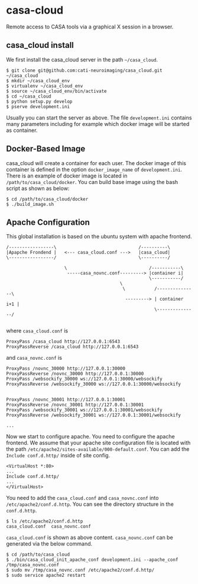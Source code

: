 casa-cloud
==========

Remote access to CASA tools via a graphical X session in a browser.


casa_cloud install
-------------------------

We first install the casa_cloud server in the path `~/casa_cloud`.

```
$ git clone git@github.com:cati-neuroimaging/casa_cloud.git ~/casa_cloud
$ mkdir ~/casa_cloud_env
$ virtualenv ~/casa_cloud_env
$ source ~/casa_cloud_env/bin/activate
$ cd ~/casa_cloud
$ python setup.py develop
$ pserve development.ini
```

Usually you can start the server as above. The file `development.ini` contains many parameters including for example which docker image will be started as container.

Docker-Based Image
-----------------------------

casa_cloud will create a container for each user. The docker image of this container is defined in the option `docker_image_name` of `development.ini`. There is an example of docker image is located in `/path/to/casa_cloud/docker`. You can build base image using the bash script as shown as below:

```
$ cd /path/to/casa_cloud/docker
$ ./build_image.sh
```

Apache Configuration
------------------------------

This global installation is based on the ubuntu system with apache frontend.


```
/-----------------\                               /----------\
|Apapche Frondend |   <--- casa_cloud.conf --->   |casa_cloud|
\-----------------/                               \----------/

                      \                               /-----------\
                       -----casa_novnc.conf---------> |container i|
                                                      \-----------/
                                           \
                                            \           /---------------\
                                             ---------> | container i+1 |
                                                        \---------------/
                     
```

where `casa_cloud.conf` is 

```
ProxyPass /casa_cloud http://127.0.0.1:6543
ProxyPassReverse /casa_cloud http://127.0.0.1:6543
```

and `casa_novnc.conf` is 

```
ProxyPass /novnc_30000 http://127.0.0.1:30000
ProxyPassReverse /novnc_30000 http://127.0.0.1:30000
ProxyPass /websockify_30000 ws://127.0.0.1:30000/websockify
ProxyPassReverse /websockify_30000 ws://127.0.0.1:30000/websockify


ProxyPass /novnc_30001 http://127.0.0.1:30001
ProxyPassReverse /novnc_30001 http://127.0.0.1:30001
ProxyPass /websockify_30001 ws://127.0.0.1:30001/websockify
ProxyPassReverse /websockify_30001 ws://127.0.0.1:30001/websockify

...
```

Now we start to configure apache. You need to configure the apache frontend. We assume that your apache site configuration file is located with the path `/etc/apache2/sites-available/000-default.conf`. You can add the `Include conf.d.http/` inside of site config.

```
<VirtualHost *:80>
...
Include conf.d.http/
...
</VirtualHost>
```

You need to add the `casa_cloud.conf` and `casa_novnc.conf` into `/etc/apache2/conf.d.http`. You can see the directory structure in the `conf.d.http`.

```
$ ls /etc/apache2/conf.d.http
casa_cloud.conf  casa_novnc.conf
```

`casa_cloud.conf` is shown as above content. `casa_novnc.conf` can be generated via the below command.

```
$ cd /path/to/casa_cloud
$ ./bin/casa_cloud_init_apache_conf development.ini --apache_conf /tmp/casa_novnc.conf
$ sudo mv /tmp/casa_novnc.conf /etc/apache2/conf.d.http/
$ sudo service apache2 restart
```

